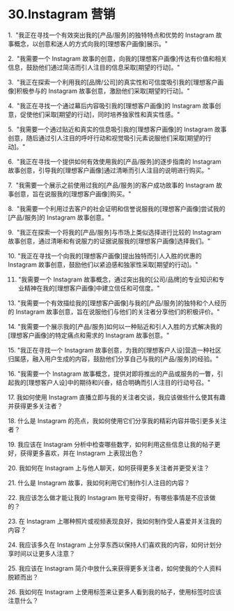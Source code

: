 



# 30.Instagram 营销



1.  "我正在寻找一个有效突出我的[产品/服务]的独特特点和优势的 Instagram 故事概念，以创意和迷人的方式向我的[理想客户画像]展示。"

2.  "我需要一个 Instagram 故事的创意，向我的[理想客户画像]传达有价值和相关信息，鼓励他们通过简洁而引人注目的信息采取[期望的行动]。"

3.  "我正在探索一个利用我的[品牌/公司]的真实性和可信度吸引我的[理想客户画像]积极参与的 Instagram 故事创意，激励他们采取[期望的行动]。"

4.  "我正在寻找一个通过幕后内容吸引我的[理想客户画像]的 Instagram 故事创意，促使他们采取[期望的行动]，同时培养独家性和真实性感。"

5.  "我需要一个通过贴近和真实的信息吸引我的[理想客户画像]的 Instagram 故事创意，随后通过引人注目的呼吁行动和视觉吸引元素说服他们采取[期望的行动]。"

6.  "我正在寻找一个提供如何有效使用我的[产品/服务]的逐步指南的 Instagram 故事创意，引导我的[理想客户画像]通过清晰而引人注目的说明进行购买。"

7.  "我需要一个展示之前使用过我的[产品/服务]的客户成功故事的 Instagram 故事创意，旨在说服我的[理想客户画像]购买。"

8.  "我需要一个利用过去客户的社会证明和信誉说服我的[理想客户画像]尝试我的[产品/服务]的 Instagram 故事创意。"

9.  "我正在探索一个将我的[产品/服务]与市场上类似选择进行比较的 Instagram 故事创意，通过清晰和有说服力的证据说服我的[理想客户画像]选择我们。"

10\. "我正在寻找一个向我的[理想客户画像]提出独特而引人入胜的优惠的 Instagram 故事创意，鼓励他们以紧迫感和独家性采取[期望的行动]。"

11. "我需要一个 Instagram 故事概念，通过突出我的[公司/品牌]的专业知识和专业精神在我的[理想客户画像]中建立信任和可信度。"

13\. "我需要一个有效描绘我的[理想客户画像]与我的[产品/服务]的独特和个人经历的 Instagram 故事创意，旨在说服他们与他们的关注者分享他们的积极评价。"

14\. "我需要一个展示我的[产品/服务]如何以一种贴近和引人入胜的方式解决我的[理想客户画像]的特定痛点和需求的 Instagram 故事创意。"

15\. "我正在寻找一个 Instagram 故事创意，为我的[理想客户人设]营造一种社区归属感，融入用户生成的内容，鼓励他们分享自己与我的[产品/服务]的经验。"

16\. "我需要一个 Instagram 故事概念，提供对即将推出的产品或服务的一瞥，引起我的[理想客户人设]中的期待和兴奋，结合明确而引人注目的行动号召。"

17\. 我如何使用 Instagram 直播立即与我的关注者交谈，我应该做些什么使其有趣并获得更多关注者？

18\. 什么是 Instagram 的亮点，我如何使用它们分享我的精彩内容并吸引更多关注者？

19\. 我应该在 Instagram 分析中检查哪些数字，如何利用这些信息让我的帖子更好，获得更多喜欢，并在 Instagram 上表现出色？

20\. 我如何在 Instagram 上与他人聊天，如何获得更多关注者并更受关注？

21\. 什么是 Instagram 故事，我如何利用它们制作引人注目的内容？

22\. 我应该怎么做才能让我的 Instagram 账号变得好，有哪些事情是不应该做的？

23\. 在 Instagram 上哪种照片或视频表现良好，我如何制作受人喜爱并关注我的内容？

24\. 我应该多久在 Instagram 上分享东西以保持人们喜欢我的内容，如何计划分享时间以让更多人注意？

25\. 我应该在 Instagram 简介中放什么来获得更多关注者，如何使我的个人资料脱颖而出？

26\. 我如何在 Instagram 上使用标签来让更多人看到我的帖子，使用标签时应该注意什么？
